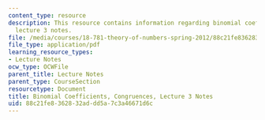 ```yaml
---
content_type: resource
description: This resource contains information regarding binomial coefficients, congruences,
  lecture 3 notes.
file: /media/courses/18-781-theory-of-numbers-spring-2012/88c21fe8362832addd5a7c3a46671d6c_MIT18_781S12_lec3.pdf
file_type: application/pdf
learning_resource_types:
- Lecture Notes
ocw_type: OCWFile
parent_title: Lecture Notes
parent_type: CourseSection
resourcetype: Document
title: Binomial Coefficients, Congruences, Lecture 3 Notes
uid: 88c21fe8-3628-32ad-dd5a-7c3a46671d6c
---
```

